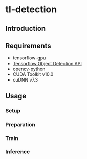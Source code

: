 # tl-detection
## Introduction

## Requirements
- tensorflow-gpu
- [Tensorflow Object Detection API](https://github.com/tensorflow/models/tree/master/research/object_detection)
- opencv-python
- CUDA Toolkit v10.0
- cuDNN v7.3

## Usage
### Setup

### Preparation

### Train

### Inference

